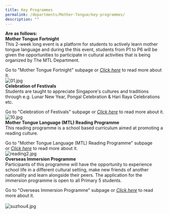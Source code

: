 ```yaml
---
title: Key Programmes
permalink: /departments/Mother-Tongue/key-programmes/
description: ""
---
```

**Are as follows:**<br>
**Mother Tongue Fortnight**<br>This 2-week long event is a platform for students to actively learn mother tongue language and during the this event, students from P1 to P6 will be given the opportunities to participate in cultural activities that is being organized by The MTL Department.<br>

Go to "Mother Tongue Fortnight" subpage or&nbsp;_[Click here](https://sengkangpri-moe-edu-sg-admin.cwp.sg/departments/mother-tongue/key-programmes/mother-tongue-fortnight)_&nbsp;to read more about it.<br> ![01.jpg](https://sengkangpri-moe-edu-sg-admin.cwp.sg/qql/slot/u532/Departments/Mother%20Tongue/Mother%20Tongue%20Fortnight%202022/01.jpg)<br>
**Celebration of Festivals**<br>Students are taught to appreciate Singapore's cultures and traditions through e.g. Lunar New Year, Pongal Celebration &amp; Hari Raya Celebrations etc.<br>

Go to "Celebration of Festivals"&nbsp;subpage or&nbsp;_[Click here](https://sengkangpri-moe-edu-sg-admin.cwp.sg/departments/mother-tongue/key-programmes/celebration-of-festivals)_&nbsp;to read more about it.<br> ![10.jpg](https://sengkangpri-moe-edu-sg-admin.cwp.sg/qql/slot/u532/Departments/Mother%20Tongue/Mother%20Tongue%20Festive%20Celebrations/10.jpg)<br>
**Mother Tongue Language (MTL) Reading Programme**<br>This reading programme is a school based curriculum aimed at promoting a reading culture.<br>

Go to "Mother Tongue Language (MTL) Reading Programme" subpage or&nbsp;_[Click here](https://sengkangpri-moe-edu-sg-admin.cwp.sg/departments/mother-tongue/key-programmes/mother-tongue-language-mtl-reading-programme)_&nbsp;to read more about it.<br>
![reading2.jpg](https://sengkangpri-moe-edu-sg-admin.cwp.sg/qql/slot/u532/Departments/Mother%20Tongue/Key%20Programme/reading2.jpg)<br>
**Overseas Immersion Programme**<br> Participants of this programme will have the opportunity to experience school life in a different cultural setting, make new friends of another nationality and learn alongside their peers. The application for the immersion programme is open to all Primary 5 students.<br>

Go to "Overseas Immersion Programme"&nbsp;subpage or&nbsp;_[Click here](https://sengkangpri-moe-edu-sg-admin.cwp.sg/departments/mother-tongue/key-programmes/mother-tongue-language-mtl-reading-programme)_&nbsp;to read more about it.<br>  
![suzhou4.jpg](https://sengkangpri-moe-edu-sg-admin.cwp.sg/qql/slot/u532/Departments/Mother%20Tongue/Key%20Programme/suzhou4.jpg)